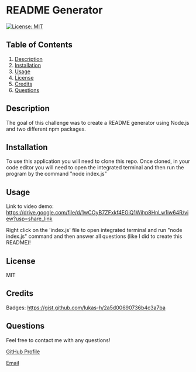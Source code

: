 # README Generator

[![License: MIT](https://img.shields.io/badge/License-MIT-yellow.svg)](https://opensource.org/licenses/MIT)

## Table of Contents
1. [Description](#description)
2. [Installation](#installation)
3. [Usage](#usage)
4. [License](#license)
5. [Credits](#credits)
6. [Questions](#questions)

## Description
The goal of this challenge was to create a README generator using Node.js and two different npm packages. 

## Installation
To use this application you will need to clone this repo. Once cloned, in your code editor you will need to open the integrated terminal and then run the program by the command "node index.js"

## Usage
Link to video demo: https://drive.google.com/file/d/1wCOyB7ZFxkf4EGiQ1Wihp8HnLw1iw64R/view?usp=share_link

Right click on the 'index.js' file to open integrated terminal and run "node index.js" command and then answer all questions (like I did to create this README)!

## License
MIT 

## Credits
Badges: https://gist.github.com/lukas-h/2a5d00690736b4c3a7ba 

## Questions
Feel free to contact me with any questions! 

[GitHub Profile](https://github.com/emcarr99)

[Email](mailto:lorenagracex@gmail.com)

